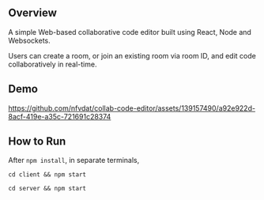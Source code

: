 ## Overview

A simple Web-based collaborative code editor built using React, Node and Websockets.

Users can create a room, or join an existing room via room ID, and edit code collaboratively in real-time.

## Demo



https://github.com/nfvdat/collab-code-editor/assets/139157490/a92e922d-8acf-419e-a35c-721691c28374



## How to Run

After `npm install`, in separate terminals,

```
cd client && npm start
```

```
cd server && npm start
```
